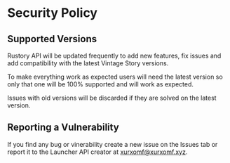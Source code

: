 # Security Policy

## Supported Versions

Rustory API will be updated frequently to add new features, fix issues and
add compatibility with the latest Vintage Story versions.

To make everything work as expected users will need the latest version so
only that one will be 100% supported and will work as expected.

Issues with old versions will be discarded if they are solved on the latest
version.

## Reporting a Vulnerability

If you find any bug or vinerability create a new issue on the Issues tab
or report it to the Launcher API creator at xurxomf@xurxomf.xyz.
